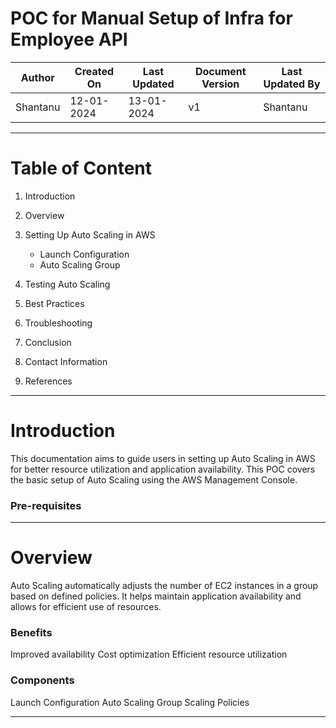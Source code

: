 # POC for Manual Setup of Infra for Employee API
| Author | Created On | Last Updated | Document Version | Last Updated By |
| ------ | ---------- | ------------ | ---------------- | --------------- |
| Shantanu | 12-01-2024 | 13-01-2024   |         v1     |     Shantanu    |
***

# Table of Content
1. Introduction<br>
2. Overview<br>
3. Setting Up Auto Scaling in AWS<br>
    * Launch Configuration<br> 
    * Auto Scaling Group<br>
  
4. Testing Auto Scaling<br>
5. Best Practices<br>
6. Troubleshooting<br>
7. Conclusion<br>
8. Contact Information<br>
9. References
***

# Introduction
This documentation aims to guide users in setting up Auto Scaling in AWS for better resource utilization and application availability. This POC covers the basic setup of Auto Scaling using the AWS Management Console.

### Pre-requisites

***

# Overview
Auto Scaling automatically adjusts the number of EC2 instances in a group based on defined policies. It helps maintain application availability and allows for efficient use of resources.

### Benefits
Improved availability
Cost optimization
Efficient resource utilization

### Components
Launch Configuration
Auto Scaling Group
Scaling Policies
***

